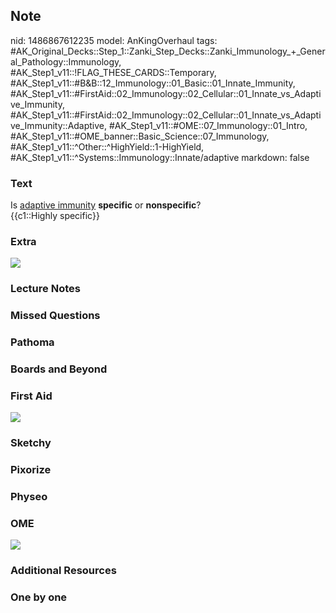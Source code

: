 ## Note
nid: 1486867612235
model: AnKingOverhaul
tags: #AK_Original_Decks::Step_1::Zanki_Step_Decks::Zanki_Immunology_+_General_Pathology::Immunology, #AK_Step1_v11::!FLAG_THESE_CARDS::Temporary, #AK_Step1_v11::#B&B::12_Immunology::01_Basic::01_Innate_Immunity, #AK_Step1_v11::#FirstAid::02_Immunology::02_Cellular::01_Innate_vs_Adaptive_Immunity, #AK_Step1_v11::#FirstAid::02_Immunology::02_Cellular::01_Innate_vs_Adaptive_Immunity::Adaptive, #AK_Step1_v11::#OME::07_Immunology::01_Intro, #AK_Step1_v11::#OME_banner::Basic_Science::07_Immunology, #AK_Step1_v11::^Other::^HighYield::1-HighYield, #AK_Step1_v11::^Systems::Immunology::Innate/adaptive
markdown: false

### Text
<div>
  <div>
    Is <u>adaptive immunity</u> <b>specific</b> or
    <b>nonspecific</b>?
  </div>
  <div>
    {{c1::Highly specific}}
  </div>
</div>

### Extra
<img src="paste-28866475196879.jpg">

### Lecture Notes


### Missed Questions


### Pathoma


### Boards and Beyond


### First Aid
<img src="tmpphcZfC.png">

### Sketchy


### Pixorize


### Physeo


### OME
<div class="ome-widget">
  <a href=
  "https://onlinemeded.org/spa/immunology?ref=anki"><img src=
  "_OME_AnkiFlashcards_Topic_5.png"></a>
</div>

### Additional Resources


### One by one

